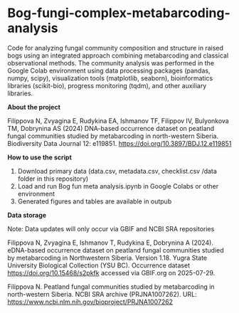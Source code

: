 # Bog-fungi-complex-metabarcoding-analysis
Code for analyzing fungal community composition and structure in raised bogs using an integrated approach combining metabarcoding and classical observational methods.
The community analysis was performed in the Google Colab environment using data processing packages (pandas, numpy, scipy), visualization tools (matplotlib, seaborn), bioinformatics libraries (scikit-bio), progress monitoring (tqdm), and other auxiliary libraries.

**About the project**

Filippova N, Zvyagina E, Rudykina EA, Ishmanov TF, Filippov IV, Bulyonkova TM, Dobrynina AS (2024) DNA-based occurrence dataset on peatland fungal communities studied by metabarcoding in north-western Siberia. Biodiversity Data Journal 12: e119851. https://doi.org/10.3897/BDJ.12.e119851

**How to use the script**
1) Download primary data (data.csv, metadata.csv, checklist.csv /data folder in this repository)
2) Load and run Bog fun meta analysis.ipynb in Google Colabs or other environment
3) Generated figures and tables are available in outpub

**Data storage**

Note: Data updates will only occur via GBIF and NCBI SRA repositories

Filippova N, Zvyagina E, Ishmanov T, Rudykina E, Dobrynina A (2024). eDNA-based occurrence dataset on peatland fungal communities studied by metabarcoding in Northwestern Siberia. Version 1.18. Yugra State University Biological Collection (YSU BC). Occurrence dataset https://doi.org/10.15468/s2pkfk accessed via GBIF.org on 2025-07-29.

Filippova N. Peatland fungal communities studied by metabarcoding in north-western Siberia. NCBI SRA archive (PRJNA1007262). URL: https://www.ncbi.nlm.nih.gov/bioproject/PRJNA1007262
